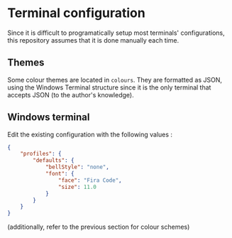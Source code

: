 
# Terminal configuration

Since it is difficult to programatically setup most terminals' configurations, this repository assumes that it is done manually each time. 

## Themes

Some colour themes are located in `colours`. They are formatted as JSON, using the Windows Terminal structure since it is the only terminal that accepts JSON (to the author's knowledge).

## Windows terminal

Edit the existing configuration with the following values :

```json
{
    "profiles": {
        "defaults": {
            "bellStyle": "none",
            "font": {
                "face": "Fira Code",
                "size": 11.0
            }
        }
    }
}
```

(additionally, refer to the previous section for colour schemes)

